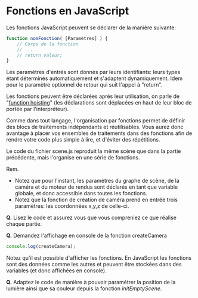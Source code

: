 # Fonctions en JavaScript

Les fonctions JavaScript peuvent se déclarer de la manière suivante:
```JavaScript
function nomFonction( [Paramètres] ) {
    // Corps de la fonction
    // ...
    // return valeur;
}
```

Les paramètres d'entrés sont donnés par leurs identifiants: leurs types étant déterminés automatiquement et s'adaptent dynamiquement. Idem pour le paramètre optionnel de retour qui suit l'appel à "return".

Les fonctions peuvent être déclarées après leur utilisation, on parle de "[function hoisting](https://www.w3schools.com/js/js_function_definition.asp)" (les déclarations sont déplacées en haut de leur bloc de portée par l'interpréteur).

Comme dans tout langage, l'organisation par fonctions permet de définir des blocs de traitements indépendants et réutilisables. Vous aurez donc avantage à placer vos ensembles de traitements dans des fonctions afin de rendre votre code plus simple à lire, et d'éviter des répétitions.

Le code du fichier scene.js reproduit la même scène que dans la partie précédente, mais l'organise en une série de fonctions.

Rem.
* Notez que pour l'instant, les paramètres du graphe de scène, de la caméra et du moteur de rendus sont déclarés en tant que variable globale, et donc accessible dans toutes les fonctions.
* Notez que la fonction de création de caméra prend en entrée trois paramètres: les coordonnées x,y,z de celle-ci.

__Q.__ Lisez le code et assurez vous que vous compreniez ce que réalise chaque partie.

__Q.__ Demandez l'affichage en console de la fonction createCamera
```JavaScript
console.log(createCamera);
```
Notez qu'il est possible d'afficher les fonctions. En JavaScript les fonctions sont des données comme les autres et peuvent être stockées dans des variables (et donc affichées en console).

__Q.__ Adaptez le code de manière à pouvoir paramétrer la position de la lumière ainsi que sa couleur depuis la fonction _initEmptyScene_.
